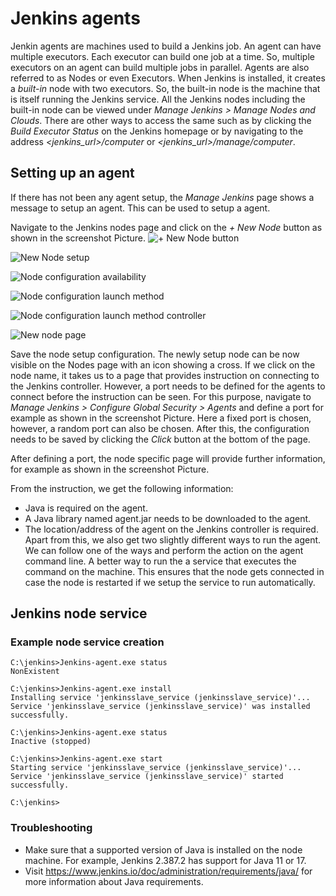 # Jenkins agents
Jenkin agents are machines used to build a Jenkins job. An agent can have multiple executors. Each executor can build one job at a time. So, multiple executors on an agent can build multiple jobs in parallel. Agents are also referred to as Nodes or even Executors. When Jenkins is installed, it creates a _built-in_ node with two executors. So, the built-in node is the machine that is itself running the Jenkins service. 
All the Jenkins nodes including the built-in node can be viewed under _Manage Jenkins > Manage Nodes and Clouds_. There are other ways to access the same such as by clicking the _Build Executor Status_ on the Jenkins homepage or by navigating to the address _<jenkins_url>/computer_ or _<jenkins_url>/manage/computer_.

## Setting up an agent
If there has not been any agent setup, the _Manage Jenkins_ page shows a message to setup an agent. This can be used to setup a agent. 

Navigate to the Jenkins nodes page and click on the _+ New Node_ button as shown in the screenshot Picture.
![+ New Node button](../pictures/jenkins_nodes_page.jpg "+ new Node button")

![New Node setup](../pictures/jenkins_new_node_setup_step_1.jpg "New Node setup")

![Node configuration availability](../pictures/jenkins_node_setup_config_availability.jpg "Node configuration availabiltiy")

![Node configuration launch method](../pictures/jenkins_node_setup_config_launch_method.jpg "Node configuration launch method")

![Node configuration launch method controller](../pictures/jenkins_node_setup_config_launch_method_controller.jpg "Node configuration launch method congroller")

![New node page](../pictures/jenkins_nodes_page_with_newly_setup_node.jpg "New node page")

Save the node setup configuration. The newly setup node can be now visible on the Nodes page with an icon showing a cross. If we click on the node name, it takes us to a page that provides instruction on connecting to the Jenkins controller. However, a port needs to be defined for the agents to connect before the instruction can be seen. For this purpose, navigate to _Manage Jenkins > Configure Global Security > Agents_ and define a port for example as shown in the screenshot Picture. Here a fixed port is chosen, however, a random port can also be chosen. After this, the configuration needs to be saved by clicking the _Click_ button at the bottom of the page.

After defining a port, the node specific page will provide further information, for example as shown in the screenshot Picture.

From the instruction, we get the following information:
* Java is required on the agent.
* A Java library named agent.jar needs to be downloaded to the agent.
* The location/address of the agent on the Jenkins controller is required.
Apart from this, we also get two slightly different ways to run the agent. We can follow one of the ways and perform the action on the agent command line. A better way to run the a service that executes the command on the machine. This ensures that the node gets connected in case the node is restarted if we setup the service to run automatically.
## Jenkins node service

### Example node service creation
```
C:\jenkins>Jenkins-agent.exe status
NonExistent

C:\jenkins>Jenkins-agent.exe install
Installing service 'jenkinsslave_service (jenkinsslave_service)'...
Service 'jenkinsslave_service (jenkinsslave_service)' was installed successfully.

C:\jenkins>Jenkins-agent.exe status
Inactive (stopped)

C:\jenkins>Jenkins-agent.exe start
Starting service 'jenkinsslave_service (jenkinsslave_service)'...
Service 'jenkinsslave_service (jenkinsslave_service)' started successfully.

C:\jenkins>
```

### Troubleshooting
* Make sure that a supported version of Java is installed on the node machine. For example, Jenkins 2.387.2 has support for Java 11 or 17. 
* Visit https://www.jenkins.io/doc/administration/requirements/java/ for more information about Java requirements.








